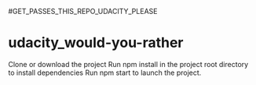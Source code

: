 #GET_PASSES_THIS_REPO_UDACITY_PLEASE
# udacity_would-you-rather
Clone or download the project
Run npm install in the project root directory to install dependencies
Run npm start to launch the project.
